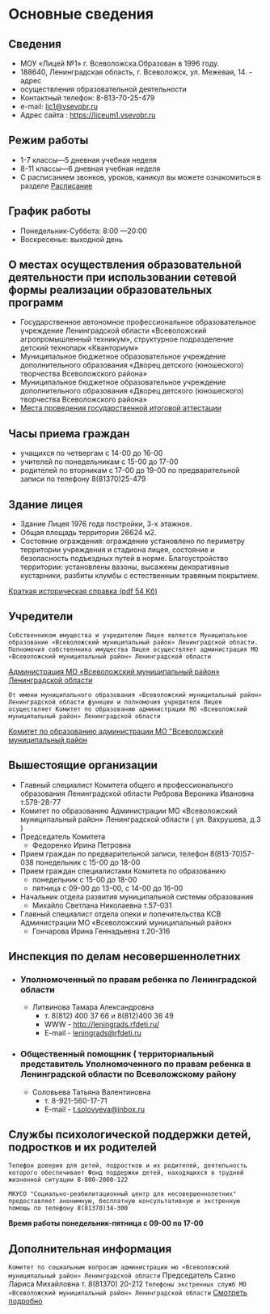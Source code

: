 # Основные сведения

## Сведения
- МОУ «Лицей №1» г. Всеволожска.Образован в 1996 году.
- 188640, Ленинградская область, г. Всеволожск, ул. Межевая, 14. - aдрес
- осуществления образовательной деятельности
- Контактный телефон: 8-813-70-25-479
- e-mail: lic1@vsevobr.ru
- Адрес сайта : https://liceum1.vsevobr.ru

## Режим работы

- 1-7 классы—5 дневная учебная неделя
- 8-11 классы—6 дневная учебная неделя
- С расписанием звонков, уроков, каникул вы можете ознакомиться в разделе [Расписание](#)

## График работы

- Понедельник-Суббота: 8:00 —20:00
- Воскресенье: выходной день

## О местах осуществления образовательной деятельности при использовании сетевой формы реализации образовательных программ

- Государственное автономное профессиональное образовательное учреждение Ленинградской области «Всеволожский агропромышленный техникум», структурное подразделение детский технопарк «Кванториум»
- Муниципальное бюджетное образовательное учреждение дополнительного образования «Дворец детского (юношеского) творчества Всеволожского района»
- Муниципальное бюджетное образовательное учреждение дополнительного образования «Дворец детского (юношеского) творчества Всеволожского района»
- [Места проведения государственной итоговой аттестации](#)

## Часы приема граждан

- учащихся по четвергам с 14-00 до 16-00
- учителей по понедельникам с 15-00 до 17-00
- родителей по вторникам с 17-00 до 19-00 по предварительной записи по телефону 8(81370)25-479

## Здание лицея

- Здание Лицея 1976 года постройки, 3-х этажное.
- Общая площадь территории 26624 м2.
- Cостояние ограждения: ограждение установлено по периметру территории учреждения и стадиона лицея, состояние и безопасность подъездных путей в норме. Благоустройство территории: установлены вазоны, высажены декоративные кустарники, разбиты клумбы с естественным травяным покрытием.

[Краткая историческая справка (pdf 54 Kб)](#)

## Учредители

`
Собственником имущества и учредителем Лицея является Муниципальное образование «Всеволожский муниципальный район» Ленинградской области. Полномочия собственника имущества Лицея осуществляет администрация МО «Всеволожский муниципальный район» Ленинградской области
`

[Администрация МО «Всеволожский муниципальный район» Ленинградской области](#)

`
От имени муниципального образования «Всеволожский муниципальный район» Ленинградской области функции и полномочия учредителя Лицея осуществляет Комитет по образованию администрации МО «Всеволожский муниципальный район» Ленинградской области
`

[Комитет по образованию администрации МО "Всеволожский муниципальный район](#)

## Вышестоящие организации

- Главный специалист Комитета общего и профессионального образования Ленинградской области Реброва Вероника Ивановна т.579-28-77
- Комитет по образованию Администрации МО «Всеволожский муниципальный район» Ленинградской области ( ул. Вахрушева, д.3 )
- Председатель Комитета
    - Федоренко Ирина Петровна
- Прием граждан по предварительной записи, телефон 8(813-70)57-038 понедельник с 15-00 до 18-00
- Прием граждан специалистами Комитета по образованию
    - понедельник с 15-00 до 18-00
    - пятница с 09-00 до 13-00, с 14-00 до 16-00
- Начальник отдела развития муниципальной системы образования
    - Михайло Светлана Николаевна т.57-031
- Главный специалист отдела опеки и попечительства КСВ Администрации МО «Всеволожский муниципальный район»
    - Гончарова Ирина Геннадьевна т.20-316
    
## Инспекция по делам несовершеннолетних

- ### Уполномоченный по правам ребенка по Ленинградской области
    - Литвинова Тамара Александровна
        - т. 8(812) 400 37 66 и 8(812)400 36 49
        - WWW - http://leningrads.rfdeti.ru/
        - E-mail - leningrads@rfdeti.ru
        
- ### Общественный помощник ( территориальный представитель Уполномоченного по правам ребенка в Ленинградской области по Всеволожскому району
    - Соловьева Татьяна Валентиновна
        - т. 8-921-560-17-71
        - E-mail - t.solovyeva@inbox.ru
        
## Cлужбы психологической поддержки детей, подростков и их родителей

`
Телефон доверия для детей, подростков и их родителей, деятельность которого обеспечивает Фонд поддержки детей, находящихся в трудной жизненной ситуации 8-800-2000-122
`

`
МКУСО "Социально-реабилитационный центр для несовершеннолетних" предоставляет анонимную, бесплатную консультативную и экстренную помощь по телефону 8(81370)34-300
`

**Время работы понедельник-пятница с 09-00 по 17-00**

## Дополнительная информация

`
Комитет по социальным вопросам администрации мо «Всеволожский муниципальный район» Ленинградской области
`
Председатель Сахно Лариса Михайловна т. 8(81370) 20-212
`
Телефоны экстренных служб МО «Всеволожский муниципальный район» Ленинградской области
`
[Смотреть подробно](#)